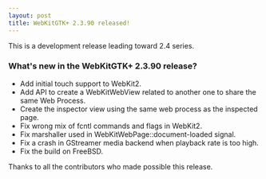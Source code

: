```yaml
---
layout: post
title: WebKitGTK+ 2.3.90 released!
---
```


This is a development release leading toward 2.4 series.

### What's new in the WebKitGTK+ 2.3.90 release?

 - Add initial touch support to WebKit2.
 - Add API to create a WebKitWebView related to another one to share
   the same Web Process.
 - Create the inspector view using the same web process as the
   inspected page.
 - Fix wrong mix of fcntl commands and flags in WebKit2.
 - Fix marshaller used in WebKitWebPage::document-loaded signal.
 - Fix a crash in GStreamer media backend when playback rate is too high.
 - Fix the build on FreeBSD.

Thanks to all the contributors who made possible this release.